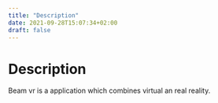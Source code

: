 ```yaml
---
title: "Description"
date: 2021-09-28T15:07:34+02:00
draft: false
---
```


# Description

Beam vr is a application which combines virtual an real reality.


